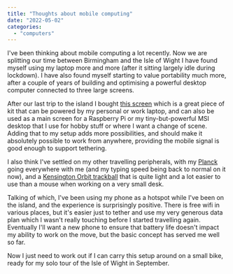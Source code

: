 ```yaml
---
title: "Thoughts about mobile computing"
date: "2022-05-02"
categories: 
  - "computers"
---
```


I've been thinking about mobile computing a lot recently. Now we are splitting our time between Birmingham and the Isle of Wight I have found myself using my laptop more and more (after it sitting largely idle during lockdown). I have also found myself starting to value portability much more, after a couple of years of building and optimising a powerful desktop computer connected to three large screens.

After our last trip to the island I bought [this screen](https://smile.amazon.co.uk/gp/product/B091KBNVHK/ref=ppx_yo_dt_b_asin_title_o07_s01?ie=UTF8&psc=1) which is a great piece of kit that can be powered by my personal or work laptop, and can also be used as a main screen for a Raspberry Pi or my tiny-but-powerful MSI desktop that I use for hobby stuff or where I want a change of scene. Adding that to my setup adds more possibilities, and should make it absolutely possible to work from anywhere, providing the mobile signal is good enough to support tethering.

I also think I've settled on my other travelling peripherals, with my [Planck](https://drop.com/buy/planck-mechanical-keyboard) going everywhere with me (and my typing speed being back to normal on it now), and a [Kensington Orbit trackball](https://www.kensington.com/en-gb/p/products/control/trackballs/orbit-trackball-with-scroll-ring/) that is quite light and a lot easier to use than a mouse when working on a very small desk.

Talking of which, I've been using my phone as a hotspot while I've been on the island, and the experience is surprisingly positive. There is free wifi in various places, but it's easier just to tether and use my very generous data plan which I wasn't really touching before I started travelling again. Eventually I'll want a new phone to ensure that battery life doesn't impact my ability to work on the move, but the basic concept has served me well so far.

Now I just need to work out if I can carry this setup around on a small bike, ready for my solo tour of the Isle of Wight in September.
